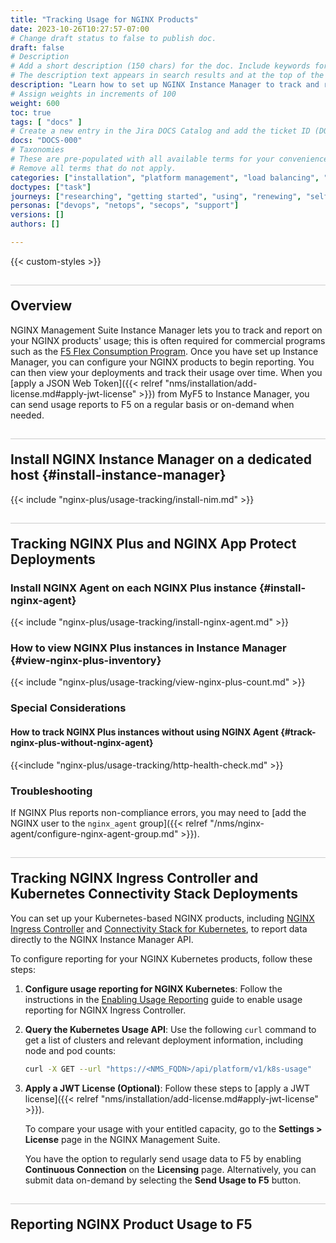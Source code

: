 ```yaml
---
title: "Tracking Usage for NGINX Products"
date: 2023-10-26T10:27:57-07:00
# Change draft status to false to publish doc.
draft: false
# Description
# Add a short description (150 chars) for the doc. Include keywords for SEO. 
# The description text appears in search results and at the top of the doc.
description: "Learn how to set up NGINX Instance Manager to track and report your NGINX products' usage. If you're enrolled in a commercial plan like the [F5 Flex Consumption Program](https://www.f5.com/products/get-f5/flex-consumption-program), you'll need to report these metrics."
# Assign weights in increments of 100
weight: 600
toc: true
tags: [ "docs" ]
# Create a new entry in the Jira DOCS Catalog and add the ticket ID (DOCS-<number>) below
docs: "DOCS-000"
# Taxonomies
# These are pre-populated with all available terms for your convenience.
# Remove all terms that do not apply.
categories: ["installation", "platform management", "load balancing", "api management", "service mesh", "security", "analytics"]
doctypes: ["task"]
journeys: ["researching", "getting started", "using", "renewing", "self service"]
personas: ["devops", "netops", "secops", "support"]
versions: []
authors: []

---
```


{{< custom-styles >}}

<style>
h2 {
  border-top: 1px solid #ccc;
  padding-top:20px;
}
</style>

## Overview

NGINX Management Suite Instance Manager lets you to track and report on your NGINX products' usage; this is often required for commercial programs such as the [F5 Flex Consumption Program](https://www.f5.com/products/get-f5/flex-consumption-program). Once you have set up Instance Manager, you can configure your NGINX products to begin reporting. You can then view your deployments and track their usage over time. When you [apply a JSON Web Token]({{< relref "nms/installation/add-license.md#apply-jwt-license" >}}) from MyF5 to Instance Manager, you can send usage reports to F5 on a regular basis or on-demand when needed.

## Install NGINX Instance Manager on a dedicated host {#install-instance-manager}

{{< include "nginx-plus/usage-tracking/install-nim.md" >}}


## Tracking NGINX Plus and NGINX App Protect Deployments

### Install NGINX Agent on each NGINX Plus instance {#install-nginx-agent}

{{< include "nginx-plus/usage-tracking/install-nginx-agent.md" >}}

### How to view NGINX Plus instances in Instance Manager {#view-nginx-plus-inventory}

{{< include "nginx-plus/usage-tracking/view-nginx-plus-count.md" >}}

### Special Considerations

#### How to track NGINX Plus instances without using NGINX Agent {#track-nginx-plus-without-nginx-agent}

{{<include "nginx-plus/usage-tracking/http-health-check.md" >}}

### Troubleshooting

If NGINX Plus reports non-compliance errors, you may need to [add the NGINX user to the `nginx_agent` group]({{< relref "/nms/nginx-agent/configure-nginx-agent-group.md" >}}).

## Tracking NGINX Ingress Controller and Kubernetes Connectivity Stack Deployments

You can set up your Kubernetes-based NGINX products, including [NGINX Ingress Controller](https://www.nginx.com/products/nginx-ingress-controller/) and [Connectivity Stack for Kubernetes](https://www.nginx.com/solutions/kubernetes/), to report data directly to the NGINX Instance Manager API.

To configure reporting for your NGINX Kubernetes products, follow these steps:

1. **Configure usage reporting for NGINX Kubernetes**: Follow the instructions in the [Enabling Usage Reporting](https://docs.nginx.com/nginx-ingress-controller/usage-reporting/) guide to enable usage reporting for NGINX Ingress Controller.
2. **Query the Kubernetes Usage API**: Use the following `curl` command to get a list of clusters and relevant deployment information, including node and pod counts:

   ```sh
   curl -X GET --url "https://<NMS_FQDN>/api/platform/v1/k8s-usage"
   ```

3. **Apply a JWT License (Optional)**: Follow these steps to [apply a JWT license]({{< relref "nms/installation/add-license.md#apply-jwt-license" >}}). 

   To compare your usage with your entitled capacity, go to the **Settings > License** page in the NGINX Management Suite.

   You have the option to regularly send usage data to F5 by enabling **Continuous Connection** on the **Licensing** page. Alternatively, you can submit data on-demand by selecting the **Send Usage to F5** button.


## Reporting NGINX Product Usage to F5
